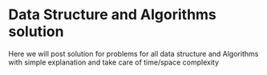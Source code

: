 # Data Structure and Algorithms solution
Here we will post solution for problems for all data structure and Algorithms with simple explanation and take care of time/space complexity 
